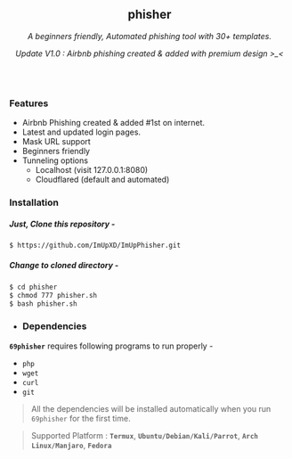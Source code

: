 <div align="center">
  <a href="https://github.com/Akshay-Arjun/69phisher">
  </a>

<h2 align="center">phisher</h2>

  <p><i>A beginners friendly, Automated phishing tool with 30+ templates.</i></p>
  <p><i> Update V1.0 : Airbnb phishing created & added with premium design >_< </i></p>
  <br/>
</div>
<br />




### Features

- Airbnb Phishing created & added #1st on internet.
- Latest and updated login pages.
- Mask URL support 
- Beginners friendly
- Tunneling options
  - Localhost (visit 127.0.0.1:8080)
  - Cloudflared (default and automated)




### Installation

##### Just, Clone this repository -
```sh
$ https://github.com/ImUpXD/ImUpPhisher.git
```

##### Change to cloned directory -
```sh
$ cd phisher
$ chmod 777 phisher.sh
$ bash phisher.sh
```
- ### Dependencies

**`69phisher`** requires following programs to run properly - 
- `php`
- `wget`
- `curl`
- `git`

> All the dependencies will be installed automatically when you run `69phisher` for the first time.

> Supported Platform : **`Termux`**, **`Ubuntu/Debian/Kali/Parrot`**, **`Arch Linux/Manjaro`**, **`Fedora`**






